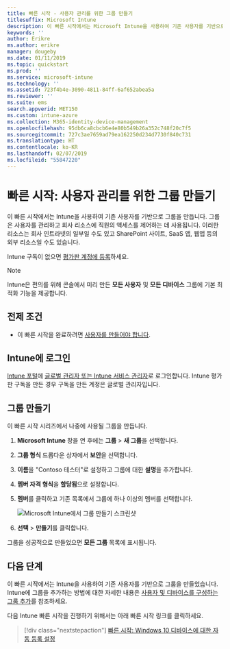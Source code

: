 ```yaml
---
title: 빠른 시작 - 사용자 관리를 위한 그룹 만들기
titlesuffix: Microsoft Intune
description: 이 빠른 시작에서는 Microsoft Intune을 사용하여 기존 사용자를 기반으로 그룹을 만듭니다.
keywords: ''
author: Erikre
ms.author: erikre
manager: dougeby
ms.date: 01/11/2019
ms.topic: quickstart
ms.prod: ''
ms.service: microsoft-intune
ms.technology: ''
ms.assetid: 723f4b4e-3090-4811-84ff-6af652abea5a
ms.reviewer: ''
ms.suite: ems
search.appverid: MET150
ms.custom: intune-azure
ms.collection: M365-identity-device-management
ms.openlocfilehash: 95db6ca8cbcb6e4e80b549b26a352c748f20c7f5
ms.sourcegitcommit: 727c3ae7659ad79ea162250d234d7730f840c731
ms.translationtype: HT
ms.contentlocale: ko-KR
ms.lasthandoff: 02/07/2019
ms.locfileid: "55847220"
---
```

# <a name="quickstart-create-a-group-to-manage-users"></a>빠른 시작: 사용자 관리를 위한 그룹 만들기

이 빠른 시작에서는 Intune을 사용하여 기존 사용자를 기반으로 그룹을 만듭니다. 그룹은 사용자를 관리하고 회사 리소스에 직원의 액세스를 제어하는 데 사용됩니다. 이러한 리소스는 회사 인트라넷의 일부일 수도 있고 SharePoint 사이트, SaaS 앱, 웹앱 등의 외부 리소스일 수도 있습니다.

Intune 구독이 없으면 [평가판 계정에 등록](free-trial-sign-up.md)하세요.

>[!NOTE]
>Intune은 편의를 위해 콘솔에서 미리 만든 **모든 사용자** 및 **모든 디바이스** 그룹에 기본 최적화 기능을 제공합니다.

## <a name="prerequisites"></a>전제 조건

- 이 빠른 시작을 완료하려면 [사용자를 만들어야 합니다](quickstart-create-user.md).

## <a name="sign-in-to-intune"></a>Intune에 로그인

[Intune 포털](https://aka.ms/intuneportal)에 [글로벌 관리자 또는 Intune 서비스 관리자](users-add.md#types-of-administrators)로 로그인합니다. Intune 평가판 구독을 만든 경우 구독을 만든 계정은 글로벌 관리자입니다.

## <a name="create-a-group"></a>그룹 만들기

이 빠른 시작 시리즈에서 나중에 사용될 그룹을 만듭니다.

1. **Microsoft Intune** 창을 연 후에는 **그룹** > **새 그룹**을 선택합니다.
2. **그룹 형식** 드롭다운 상자에서 **보안**을 선택합니다.
3. **이름**을 "Contoso 테스터"로 설정하고 그룹에 대한 **설명**을 추가합니다.
4. **멤버 자격 형식**을 **할당됨**으로 설정합니다. 
5. **멤버**를 클릭하고 기존 목록에서 그룹에 하나 이상의 멤버를 선택합니다.

    ![Microsoft Intune에서 그룹 만들기 스크린샷](./media/quickstart-use-groups-01.png)

6. **선택** > **만들기**를 클릭합니다.

그룹을 성공적으로 만들었으면 **모든 그룹** 목록에 표시됩니다. 

## <a name="next-steps"></a>다음 단계

이 빠른 시작에서는 Intune을 사용하여 기존 사용자를 기반으로 그룹을 만들었습니다. Intune에 그룹을 추가하는 방법에 대한 자세한 내용은 [사용자 및 디바이스를 구성하는 그룹 추가](groups-add.md)를 참조하세요.

다음 Intune 빠른 시작을 진행하기 위해서는 아래 빠른 시작 링크를 클릭하세요.

> [!div class="nextstepaction"]
> [빠른 시작: Windows 10 디바이스에 대한 자동 등록 설정](quickstart-setup-auto-enrollment.md)
